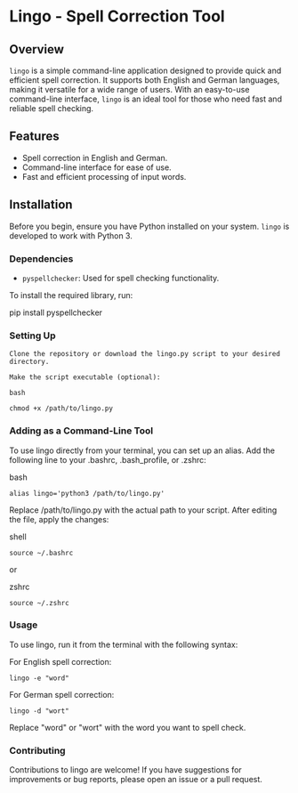 # Lingo - Spell Correction Tool

## Overview
`lingo` is a simple command-line application designed to provide quick and efficient spell correction. It supports both English and German languages, making it versatile for a wide range of users. With an easy-to-use command-line interface, `lingo` is an ideal tool for those who need fast and reliable spell checking.

## Features
- Spell correction in English and German.
- Command-line interface for ease of use.
- Fast and efficient processing of input words.

## Installation

Before you begin, ensure you have Python installed on your system. `lingo` is developed to work with Python 3.

### Dependencies
- `pyspellchecker`: Used for spell checking functionality.

To install the required library, run:

pip install pyspellchecker

### Setting Up

    Clone the repository or download the lingo.py script to your desired directory.

    Make the script executable (optional):

    bash

    chmod +x /path/to/lingo.py

### Adding as a Command-Line Tool

To use lingo directly from your terminal, you can set up an alias. Add the following line to your .bashrc, .bash_profile, or .zshrc:

bash

`alias lingo='python3 /path/to/lingo.py'`

Replace /path/to/lingo.py with the actual path to your script. After editing the file, apply the changes:

shell

`source ~/.bashrc`

or

zshrc

`source ~/.zshrc`

### Usage

To use lingo, run it from the terminal with the following syntax:

For English spell correction:

`lingo -e "word"`

For German spell correction:


`lingo -d "wort"`

Replace "word" or "wort" with the word you want to spell check.

### Contributing

Contributions to lingo are welcome! If you have suggestions for improvements or bug reports, please open an issue or a pull request.
